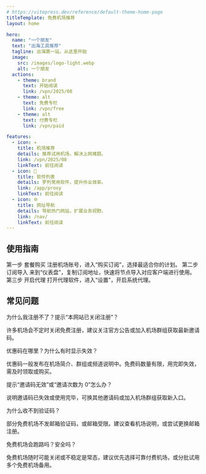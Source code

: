 ```yaml
---
# https://vitepress.dev/reference/default-theme-home-page
titleTemplate: 免费机场推荐
layout: home

hero:
  name: "一个朋友"
  text: "出海工具推荐"
  tagline: 出海第一站，从这里开始
  image:
    src: /images/logo-light.webp
    alt: 一个朋友
  actions:
    - theme: brand
      text: 开始阅读
      link: /vpn/2025/08
    - theme: alt
      text: 免费专栏
      link: /vpn/free
    - theme: alt
      text: 付费专栏
      link: /vpn/paid

features:
  - icon: ✈️
    title: 机场推荐
    details: 推荐试用机场，解决上网难题。
    link: /vpn/2025/08
    linkText: 前往阅读
  - icon: 💾
    title: 软件列表
    details: 罗列常用软件，提升作业效率。
    link: /app/proxy
    linkText: 前往阅读
  - icon: 🌐
    title: 网址导航
    details: 导航热门网站，扩展业务视野。
    link: /nav/
    linkText: 前往阅读
---
```


<p></p>
<ClientOnly>
  <CardHorizontal />
</ClientOnly>

## 使用指南

<div class="vp-raw">
  <fwb-timeline>
      <fwb-timeline-item>
        <fwb-timeline-point />
        <fwb-timeline-content>
          <fwb-timeline-time>
              第一步
          </fwb-timeline-time>
          <fwb-timeline-title>
              套餐购买
          </fwb-timeline-title>
          <fwb-timeline-body>
              注册机场账号，进入“购买订阅”，选择最适合你的计划。
          </fwb-timeline-body>
        </fwb-timeline-content>
      </fwb-timeline-item>
      <fwb-timeline-item>
        <fwb-timeline-point />
        <fwb-timeline-content>
          <fwb-timeline-time>
              第二步
          </fwb-timeline-time>
          <fwb-timeline-title>
              订阅导入
          </fwb-timeline-title>
          <fwb-timeline-body>
              来到“仪表盘”，复制订阅地址，快速将节点导入对应客户端进行使用。
          </fwb-timeline-body>
        </fwb-timeline-content>
      </fwb-timeline-item>
      <fwb-timeline-item>
        <fwb-timeline-point />
        <fwb-timeline-content>
          <fwb-timeline-time>
              第三步
          </fwb-timeline-time>
          <fwb-timeline-title>
              开启代理
          </fwb-timeline-title>
          <fwb-timeline-body>
              打开代理软件，进入“设置”，开启系统代理。
          </fwb-timeline-body>
        </fwb-timeline-content>
      </fwb-timeline-item>
  </fwb-timeline>
</div>

## 常见问题

<div class="vp-raw">
  <fwb-accordion>
    <fwb-accordion-panel>
      <fwb-accordion-header>为什么我注册不了？提示“本网站已关闭注册”？</fwb-accordion-header>
      <fwb-accordion-content>
        <p class="mb-2 text-gray-500 dark:text-gray-400">
          许多机场会不定时关闭免费注册，建议关注官方公告或加入机场群组获取最新邀请码。
        </p>
      </fwb-accordion-content>
    </fwb-accordion-panel>
    <fwb-accordion-panel>
      <fwb-accordion-header>优惠码在哪里？为什么有时显示失效？</fwb-accordion-header>
      <fwb-accordion-content>
        <p class="mb-2 text-gray-500 dark:text-gray-400">
          优惠码一般发布在机场简介、群组或频道说明中。免费码数量有限，用完即失效，需及时领取或购买。
        </p>
      </fwb-accordion-content>
    </fwb-accordion-panel>
    <fwb-accordion-panel>
      <fwb-accordion-header>提示“邀请码无效”或“邀请次数为 0”怎么办？</fwb-accordion-header>
      <fwb-accordion-content>
        <p class="mb-2 text-gray-500 dark:text-gray-400">
          说明邀请码已失效或使用完毕，可换其他邀请码或加入机场群组获取新入口。
        </p>
      </fwb-accordion-content>
    </fwb-accordion-panel>
    <fwb-accordion-panel>
      <fwb-accordion-header>为什么收不到验证码？</fwb-accordion-header>
      <fwb-accordion-content>
        <p class="mb-2 text-gray-500 dark:text-gray-400">
          部分免费机场不发邮箱验证码，或邮箱受限。建议查看机场说明，或尝试更换邮箱注册。
        </p>
      </fwb-accordion-content>
    </fwb-accordion-panel>
    <fwb-accordion-panel>
      <fwb-accordion-header>免费机场会跑路吗？安全吗？</fwb-accordion-header>
      <fwb-accordion-content>
        <p class="mb-2 text-gray-500 dark:text-gray-400">
          免费机场随时可能关闭或不稳定是常态，建议优先选择可靠付费机场，或分批试用多个免费机场备用。
        </p>
      </fwb-accordion-content>
    </fwb-accordion-panel>
  </fwb-accordion>
</div>

<script setup>
import {
  FwbAccordion,
  FwbAccordionContent,
  FwbAccordionHeader,
  FwbAccordionPanel,
  FwbTimeline,
  FwbTimelineBody,
  FwbTimelineContent,
  FwbTimelineItem,
  FwbTimelinePoint,
  FwbTimelineTime,
  FwbTimelineTitle
} from '../.vitepress/theme/components/index'
</script>
